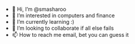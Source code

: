 - 👋 Hi, I’m @smasharoo
- 👀 I’m interested in computers and finance
- 🌱 I’m currently learning :)
- 💞️ I’m looking to collaborate if all else fails
- 📫 How to reach me email, bet you can guess it

<!---
smasharoo/smasharoo is a ✨ special ✨ repository because its `README.md` (this file) appears on your GitHub profile.
You can click the Preview link to take a look at your changes.
--->
